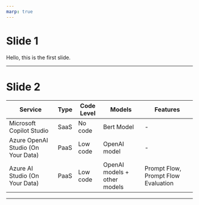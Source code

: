 ```yaml
---
marp: true
---
```


# Slide 1

Hello, this is the first slide.

---

# Slide 2

| Service | Type | Code Level | Models | Features |
|---------|------|------------|--------|----------|
| Microsoft Copilot Studio | SaaS | No code | Bert Model | - |
| Azure OpenAI Studio (On Your Data) | PaaS | Low code | OpenAI model | - |
| Azure AI Studio (On Your Data) | PaaS | Low code | OpenAI models + other models | Prompt Flow, Prompt Flow Evaluation |

---
